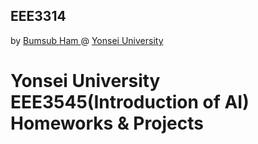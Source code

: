 ## EEE3314  
by [Bumsub Ham ](http://ee.yonsei.ac.kr/faculty/name_search.do?mode=view&userId=0B3M0eP0sRL1uUa%2FHg73Gg%3D%3D) @ [Yonsei University](https://www.yonsei.ac.kr/sc/index.jsp)

# Yonsei University EEE3545(Introduction of AI) Homeworks & Projects

